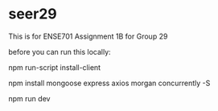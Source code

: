 # seer29
This is for ENSE701 Assignment 1B for Group 29

before you can run this locally:

npm run-script install-client

npm install mongoose express axios morgan concurrently -S

npm run dev

